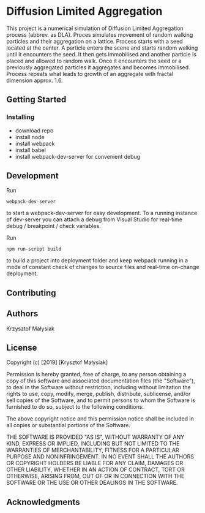 # Diffusion Limited Aggregation

This project is a numerical simulation of Diffusion Limited Aggregation process (abbrev. as DLA).
Proces simulates movement of random walking particles and their aggregation on a lattice. Process starts with a seed located at the center.
A particle enters the scene and starts random walking until it encounters the seed. It then gets immobilised and another particle
is placed and allowed to random walk. Once it encounters the seed or a previously aggregated particles it aggregates and becomes
immobilised. Process repeats what leads to growth of an aggregate with fractal dimension approx. 1.6.

## Getting Started

### Installing

* download repo
* install node
* install webpack
* install babel
* install webpack-dev-server for convenient debug

## Development

Run

```console
webpack-dev-server
```

to start a webpack-dev-server for easy development. To a running instance of dev-server you can attach a debug from Visual Studio for real-time debug / breakpoint / check variables.

Run

```console
npm run-script build
```

to build a project into deployment folder and keep webpack running in a mode of constant check of changes to source files and real-time on-change deployment.

## Contributing

## Authors

Krzysztof Małysiak

## License

Copyright (c) [2019] [Krysztof Małysiak]

Permission is hereby granted, free of charge, to any person obtaining a copy
of this software and associated documentation files (the "Software"), to deal
in the Software without restriction, including without limitation the rights
to use, copy, modify, merge, publish, distribute, sublicense, and/or sell
copies of the Software, and to permit persons to whom the Software is
furnished to do so, subject to the following conditions:

The above copyright notice and this permission notice shall be included in all
copies or substantial portions of the Software.

THE SOFTWARE IS PROVIDED "AS IS", WITHOUT WARRANTY OF ANY KIND, EXPRESS OR
IMPLIED, INCLUDING BUT NOT LIMITED TO THE WARRANTIES OF MERCHANTABILITY,
FITNESS FOR A PARTICULAR PURPOSE AND NONINFRINGEMENT. IN NO EVENT SHALL THE
AUTHORS OR COPYRIGHT HOLDERS BE LIABLE FOR ANY CLAIM, DAMAGES OR OTHER
LIABILITY, WHETHER IN AN ACTION OF CONTRACT, TORT OR OTHERWISE, ARISING FROM,
OUT OF OR IN CONNECTION WITH THE SOFTWARE OR THE USE OR OTHER DEALINGS IN THE
SOFTWARE.

## Acknowledgments
